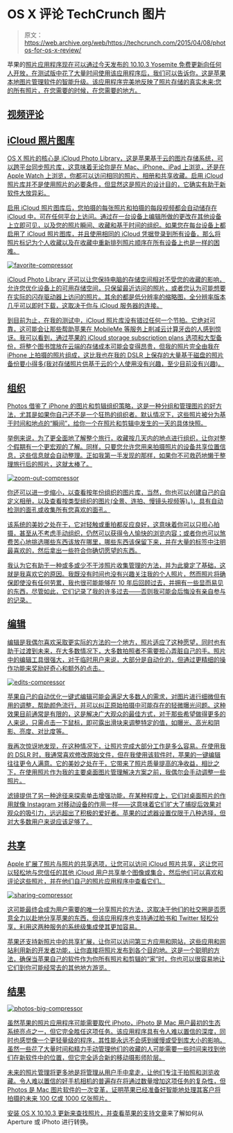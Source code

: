 # OS X 评论 TechCrunch 图片

> 原文：<https://web.archive.org/web/https://techcrunch.com/2015/04/08/photos-for-os-x-review/>

苹果的<a target = " _ blank " href = " http://www . apple.com/osx/photos/">照片应用程序现在可以通过今天发布的 10.10.3 Yosemite 免费更新向任何人开放，在测试版中花了大量时间使用该应用程序后，我们可以告诉你，这是苹果本地图片管理软件的智能升级。该应用程序完美地反映了照片存储的真实未来:您的所有照片，在您需要的时候，在您需要的地方。

## 视频评论

## iCloud 照片图库

OS X 照片的核心是 iCloud Photo Library，这是苹果基于云的图片存储系统，可以跨平台同步照片库，这意味着无论你是在 Mac、iPhone、iPad 上浏览，还是在 Apple Watch 上浏览，你都可以访问相同的照片、相册和共享收藏。启用 iCloud 照片库并不是使用照片的必要条件，但显然这是照片的设计目的，它确实有助于新软件大放异彩。

启用 iCloud 照片图库后，您拍摄的每张照片和拍摄的每段视频都会自动储存在 iCloud 中，可在任何平台上访问。通过在一台设备上编辑所做的更改在其他设备上立即可见，以及您的照片瞬间、收藏和基于时间的组织。如果您在每台设备上都启用了 iCloud 照片图库，并且使用相同的 iCloud 凭据登录到所有设备，那么将照片标记为个人收藏以及在收藏中重新排列照片顺序在所有设备上也是一样的困难。

![favorite-compressor](img/e4b59c62ed1e4b3731600be8257e9c5a.png)

iCloud Photo Library 还可以让您保持电脑的存储空间相对不受您的收藏的影响，允许您优化设备上的可用存储空间，只保留最近访问的照片，或者您认为可能想要在实际的闪存驱动器上访问的照片。其余的都是低分辨率的缩略图，全分辨率版本几乎可以即时下载，这取决于你与 iCloud 服务器的连接。

到目前为止，在我的测试中，iCloud 照片库没有错过任何一个节拍。它绝对可靠，这可能会让那些帮助苹果在 MobileMe 等服务上削减云计算牙齿的人感到惊讶。我可以看到，通过苹果的 iCloud storage subscription plans 选项和大型备份，将整个图书馆放在云端的存储成本可能会变得昂贵，但我的照片完全由我在 iPhone 上拍摄的照片组成，这比我也在我的 DSLR 上保存的大量基于磁盘的照片备份要小得多(我对存储照片供基于云的个人使用没有兴趣，至少目前没有兴趣)。

## 组织

Photos 借鉴了 iPhone 的图片和剪辑组织策略，这是一种分组和管理图片的好方法，尤其是如果你自己还不是一个狂热的组织者。默认情况下，这些照片被分为基于时间和地点的“瞬间”，给你一个在照片和剪辑中发生的一天的具体快照。

举例来说，为了更全面地了解整个旅行，收藏按几天内的地点进行组织，让你对整个假期有一个更宏观的了解。同样，只要您允许您用来拍摄照片的设备共享位置信息，这些信息就会自动整理。正如我第一手发现的那样，如果你不可救药地懒于整理旅行后的照片，这就太棒了。

![zoom-out-compressor](img/68f47517c2f83408610ed90eea24cfa8.png)

你还可以进一步缩小，以查看按年份组织的图片库，当然，你也可以创建自己的自定义相册，以及查看按类型组织的图片(全景、连拍、慢镜头视频等)。)，具有自动检测的面孔或收集所有您喜欢的面孔。

该系统的美妙之处在于，它对轻触或重拍都反应良好，这意味着你可以只担心拍摄，甚至从不考虑手动组织，仍然可以获得令人愉快的浏览内容；或者你也可以煞费苦心地挑选哪些东西该放在哪里，哪些东西该保留下来，并在大量的标签中注明最喜欢的，然后拿出一些符合你确切愿望的东西。

我认为它有助于一种或多或少不干涉照片收集管理的方法，并为此奠定了基础，这就是我喜欢它的原因。我既没有时间也没有兴趣关注我的个人照片，然而照片将确保即使没有任何劳累，我也很可能能够在 10 年后回顾过去，并拥有一些显而易见的东西，尽管如此，它们记录了我的许多过去——否则我可能会后悔没有亲自参与的记录。

## 编辑

编辑是我偶尔喜欢采取更实际的方法的一个地方，照片适应了这种愿望，同时也有助于过渡到未来，在大多数情况下，大多数拍照者不需要担心弄脏自己的手。照片中的编辑工具很强大，对于临时用户来说，大部分是自动化的，但通过更精细的操作功能来奖励好奇心和额外的点击。

![edits-compressor](img/2bb9a69465cc1d2521ac3ca1b99632ac.png)

苹果自己的自动优化一键式编辑可能会满足大多数人的需求，对图片进行细微但有用的调整，帮助颜色流行，并可以纠正原始拍摄中可能存在的轻微曝光问题。这种效果目前通常是有限的，这是解决广大观众的最佳方式，对于那些希望做得更多的人来说，只需点击一下鼠标，即可露出滑块来调整特定的值，如曝光、高光和阴影、亮度、对比度等。

我再次惊讶地发现，在这种情况下，让照片完成大部分工作是多么容易。在使用我的 DSLR 时，我通常喜欢修改原始文件，但在我使用该软件时，苹果的一键编辑往往更令人满意。它的美妙之处在于，它带来了照片质量提高的净收益，相比之下，在使用照片作为我的主要桌面图片管理解决方案之前，我偶尔会手动调整一些照片。

滤镜提供了另一种途径来探索单击增强功能，在某种程度上，它们对桌面照片的作用就像 Instagram 对移动设备的作用一样——这意味着它们扩大了捕捉后效果对观众的吸引力，远远超出了积极的爱好者。苹果的过滤器设置仅限于八种选择，但对大多数用户来说应该足够了。

## 共享

Apple 扩展了照片与照片的共享选项，让您可以访问 iCloud 照片共享，这让您可以轻松地与您信任的其他 iCloud 用户共享单个图像或集合，然后他们可以喜欢和评论这些照片，并在他们自己的照片应用程序中查看它们。

![sharing-compressor](img/53ad6e7cca3c98969152a03845bc114b.png)

这可能最终会成为用户需要的唯一分享照片的方法，这取决于他们的社交圈是否愿意全力以赴地分享苹果的东西，但该应用程序也支持通过脸书和 Twitter 轻松分享，利用这两种服务的系统级集成使其更加容易。

苹果还支持新照片中的共享扩展，让你可以访问第三方应用和网站，这些应用和网站利用新的开发者功能，让你直接将照片发布到各个目的地。这是一个聪明的方法，确保当苹果自己的软件作为你所有照片和剪辑的“家”时，你也可以很容易地让它们到你可能经常去的其他地方游览。

## 结果

![photos-big-compressor](img/cf06b781ac7f4313caf09ea75550320c.png)

虽然苹果的照片应用程序可能需要取代 iPhoto，iPhoto 是 Mac 用户最初的生态系统亮点之一，但它完全胜任这项任务。该应用程序具有令人难以置信的深度，同时也感觉像一个更轻量级的程序，其性能永远不会感到缓慢或受到库大小的影响。虽然一些花了大量时间和精力手动管理他们的收藏的人可能需要一些时间来找到他们在新软件中的位置，但它完全适合新的移动摄影师阶层。

未来的照片管理将更多地是将管理从用户手中拿走，让他们专注于拍照和浏览收藏。令人难以置信的好手机相机的普遍存在将通过数量增加这项任务的复杂性，但 Photos 是 Mac 图片软件的一次变革，证明苹果已经准备好智能地处理其客户将拍摄的未来 100 亿或 1000 亿张照片。

安装 OS X 10.10.3 更新来查找照片，并查看[苹果的支持文章](https://web.archive.org/web/20230121223230/https://support.apple.com/kb/HT204655)来了解如何从 Aperture 或 iPhoto 进行转换。